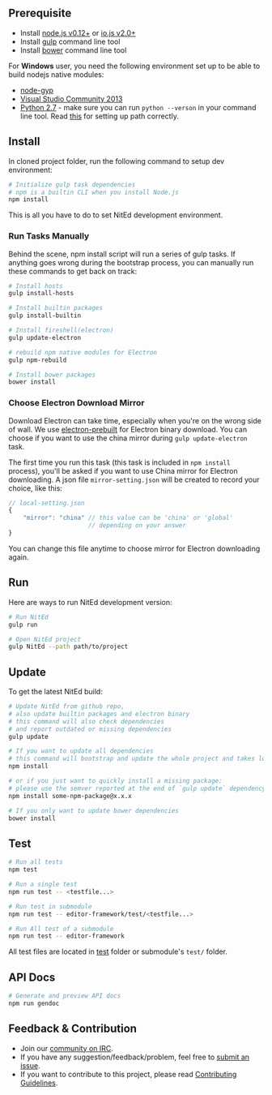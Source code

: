 ## Prerequisite

- Install [node.js v0.12+](https://nodejs.org/) or [io.js v2.0+](https://iojs.org/en/index.html)
- Install [gulp](https://github.com/gulpjs/gulp) command line tool
- Install [bower](http://bower.io/) command line tool

For **Windows** user, you need the following environment set up to be able to build nodejs native modules:

- [node-gyp](https://github.com/TooTallNate/node-gyp)
- [Visual Studio Community 2013](http://www.visualstudio.com/products/visual-studio-community-vs)
- [Python 2.7](http://www.python.org/download/releases/2.7/) - make sure you can run `python --verson` in your command line tool. Read [this](https://docs.python.org/2/using/windows.html#excursus-setting-environment-variables) for setting up path correctly.

## Install

In cloned project folder, run the following command to setup dev environment:

```bash
# Initialize gulp task dependencies
# npm is a builtin CLI when you install Node.js
npm install
```

This is all you have to do to set NitEd development environment.

### Run Tasks Manually

Behind the scene, npm install script will run a series of gulp tasks. If anything goes wrong during the bootstrap process, you can manually run these commands to get back on track:

```bash
# Install hosts
gulp install-hosts

# Install builtin packages
gulp install-builtin

# Install fireshell(electron)
gulp update-electron

# rebuild npm native modules for Electron
gulp npm-rebuild

# Install bower packages
bower install
```

### Choose Electron Download Mirror

Download Electron can take time, especially when you're on the wrong side of wall. We use [electron-prebuilt](https://github.com/mafintosh/electron-prebuilt) for Electron binary download. You can choose if you want to use the china mirror during `gulp update-electron` task.

The first time you run this task (this task is included in `npm install` process), you'll be asked if you want to use China mirror for Electron downloading. A json file `mirror-setting.json` will be created to record your choice, like this:

```js
// local-setting.json
{
    "mirror": "china" // this value can be 'china' or 'global'
                      // depending on your answer
}
```

You can change this file anytime to choose mirror for Electron downloading again.

## Run

Here are ways to run NitEd development version:

```bash
# Run NitEd
gulp run

# Open NitEd project
gulp NitEd --path path/to/project
```
## Update

To get the latest NitEd build:

```bash
# Update NitEd from github repo,
# also update builtin packages and electron binary
# this command will also check dependencies
# and report outdated or missing dependencies
gulp update

# If you want to update all dependencies
# this command will bootstrap and update the whole project and takes long
npm install

# or if you just want to quickly install a missing package:
# please use the semver reported at the end of `gulp update` dependency check
npm install some-npm-package@x.x.x

# If you only want to update bower dependencies
bower install
```

## Test

```bash
# Run all tests
npm test

# Run a single test
npm run test -- <testfile...>

# Run test in submodule
npm run test -- editor-framework/test/<testfile...>

# Run All test of a submodule
npm run test -- editor-framework
```

All test files are located in [test](/test/) folder or submodule's `test/` folder.

## API Docs

```bash
# Generate and preview API docs
npm run gendoc
```

## Feedback & Contribution

- Join our [community on IRC](irc://irc.freenode.net/nited).
- If you have any suggestion/feedback/problem, feel free to [submit an issue](https://github.com/MadcapJake/NitEd/issues).
- If you want to contribute to this project, please read [Contributing Guidelines](https://github.com/MadcapJake/NitEd/blob/master/CONTRIBUTING.md).
